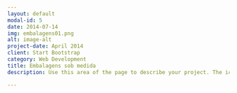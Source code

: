 ```yaml
---
layout: default
modal-id: 5
date: 2014-07-14
img: embalagens01.png
alt: image-alt
project-date: April 2014
client: Start Bootstrap
category: Web Development
title: Embalagens sob medida
description: Use this area of the page to describe your project. The icon above is part of a free icon set by <a href="https://sellfy.com/p/8Q9P/jV3VZ/">Flat Icons</a>. On their website, you can download their free set with 16 icons, or you can purchase the entire set with 146 icons for only $12!

---
```

